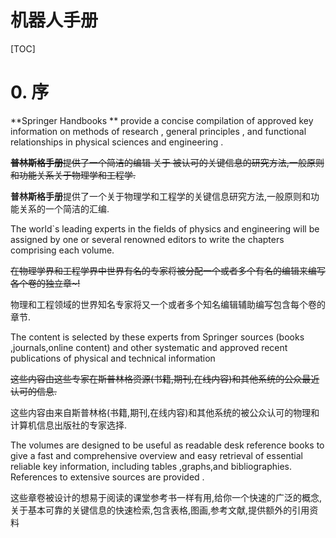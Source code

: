 # 机器人手册

[TOC]

# 0. 序

**Springer Handbooks ** provide a concise compilation of approved key information on methods of research , general principles , and functional relationships in physical sciences and engineering .

~~**普林斯格手册**提供了一个简洁的编辑 关于 被认可的关键信息的研究方法,一般原则和功能关系关于物理学和工程学.~~

**普林斯格手册**提供了一个关于物理学和工程学的关键信息研究方法,一般原则和功能关系的一个简洁的汇编.

The world`s leading experts in the fields of physics and engineering will be assigned by one or several renowned editors to write the chapters comprising each volume.

~~在物理学界和工程学界中世界有名的专家将被分配一个或者多个有名的编辑来编写各个卷的独立章~!~~

物理和工程领域的世界知名专家将又一个或者多个知名编辑辅助编写包含每个卷的章节.

The content is selected by these experts from Springer sources (books ,journals,online content) and other systematic and approved recent publications of physical and technical information 

~~这些内容由这些专家在斯普林格资源(书籍,期刊,在线内容)和其他系统的公众最近认可的信息.~~

这些内容由来自斯普林格(书籍,期刊,在线内容)和其他系统的被公众认可的物理和计算机信息出版社的专家选择.

The volumes are designed to be useful as readable desk reference books to give a fast and comprehensive overview and easy retrieval of essential reliable key information, including tables ,graphs,and bibliographies. References to extensive sources are provided .

这些章卷被设计的想易于阅读的课堂参考书一样有用,给你一个快速的广泛的概念,关于基本可靠的关键信息的快速检索,包含表格,图画,参考文献,提供额外的引用资料

